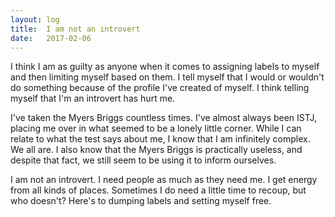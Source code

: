 ```yaml
---
layout: log
title:  I am not an introvert
date:   2017-02-06
---
```

I think I am as guilty as anyone when it comes to assigning labels to myself and then limiting myself based on them. I tell myself that I would or wouldn't do something because of the profile I've created of myself. I think telling myself that I'm an introvert has hurt me.

I've taken the Myers Briggs countless times. I've almost always been ISTJ, placing me over in what seemed to be a lonely little corner. While I can relate to what the test says about me, I know that I am infinitely complex. We all are. I also know that the Myers Briggs is practically useless, and despite that fact, we still seem to be using it to inform ourselves.

I am not an introvert. I need people as much as they need me. I get energy from all kinds of places. Sometimes I do need a little time to recoup, but who doesn't? Here's to dumping labels and setting myself free.

